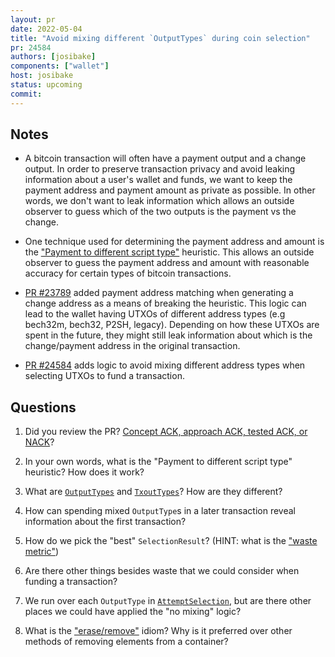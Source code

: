 ```yaml
---
layout: pr
date: 2022-05-04
title: "Avoid mixing different `OutputTypes` during coin selection"
pr: 24584
authors: [josibake]
components: ["wallet"]
host: josibake
status: upcoming
commit:
---
```


## Notes

* A bitcoin transaction will often have a payment output and a change output. In order to preserve
  transaction privacy and avoid leaking information about a user's wallet and funds, we want to keep
the payment address and payment amount as private as possible. In other words, we don't want to leak
information which allows an outside observer to guess which of the two outputs is the payment vs the
change.

* One technique used for determining the payment address and amount is the ["Payment to different
  script type"](https://en.bitcoin.it/wiki/Privacy#Sending_to_a_different_script_type) heuristic.
This allows an outside observer to guess the payment address and amount with reasonable accuracy for
certain types of bitcoin transactions.

* [PR #23789](https://github.com/bitcoin/bitcoin/pull/23789) added payment address matching when
  generating a change address as a means of breaking the heuristic. This logic can lead to the
wallet having UTXOs of different address types (e.g bech32m, bech32, P2SH, legacy). Depending on how
these UTXOs are spent in the future, they might still leak information about which is the
change/payment address in the original transaction.

* [PR #24584](https://github.com/bitcoin/bitcoin/pull/24584) adds logic to avoid mixing different
  address types when selecting UTXOs to fund a transaction.

## Questions

1. Did you review the PR? [Concept ACK, approach ACK, tested ACK, or NACK](https://github.com/bitcoin/bitcoin/blob/master/CONTRIBUTING.md#peer-review)?

2. In your own words, what is the "Payment to different script type" heuristic? How does it work?

3. What are
   [`OutputTypes`](https://github.com/bitcoin/bitcoin/blob/be7a5f2fc400e7a3ef72dedbdcf49dd6c96d4f9e/src/outputtype.h#L18)
and
[`TxoutTypes`](https://github.com/bitcoin/bitcoin/blob/be7a5f2fc400e7a3ef72dedbdcf49dd6c96d4f9e/src/script/standard.h#L59)?
How are they different?

4. How can spending mixed `OutputType`s in a later transaction reveal information about the first transaction?

5. How do we pick the "best" `SelectionResult`? (HINT: what is the ["waste metric"](https://github.com/bitcoin/bitcoin/blob/be7a5f2fc400e7a3ef72dedbdcf49dd6c96d4f9e/src/wallet/coinselection.cpp#L374))

6. Are there other things besides waste that we could consider when funding a transaction?

7. We run over each `OutputType` in
   [`AttemptSelection`](https://github.com/bitcoin/bitcoin/pull/24584/files#diff-6e06b309cd494ef5da4e78aa0929a980767edd12342137f268b9219167064d13R433-R448),
but are there other places we could have applied the "no mixing" logic?

8. What is the
   ["erase/remove"](https://github.com/bitcoin/bitcoin/pull/24584/commits/68d96078714c1ed1804c293a2f05c3fb33092efa#diff-6e06b309cd494ef5da4e78aa0929a980767edd12342137f268b9219167064d13R551-R557)
idiom? Why is it preferred over other methods of removing elements from a container?

<!-- TODO: After meeting, uncomment and add meeting log between the irc tags
## Meeting Log

{% irc %}
{% endirc %}
-->
